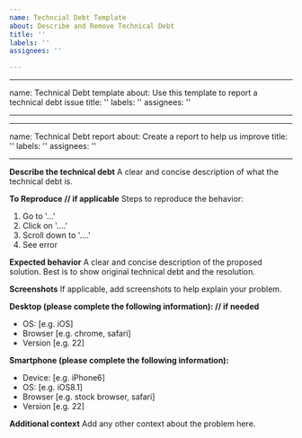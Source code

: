 ```yaml
---
name: Techncial Debt Template
about: Describe and Remove Technical Debt
title: ''
labels: ''
assignees: ''

---
```


---
name: Technical Debt template
about: Use this template to report a technical debt issue
title: ''
labels: ''
assignees: ''

---

---
name: Technical Debt report
about: Create a report to help us improve
title: ''
labels: ''
assignees: ''

---

**Describe the technical debt**
A clear and concise description of what the technical debt is.

**To Reproduce // if applicable**
Steps to reproduce the behavior:
1. Go to '...'
2. Click on '....'
3. Scroll down to '....'
4. See error

**Expected behavior**
A clear and concise description of the proposed solution. Best is to show original technical debt and the resolution.

**Screenshots**
If applicable, add screenshots to help explain your problem.

**Desktop (please complete the following information): // if needed**
 - OS: [e.g. iOS]
 - Browser [e.g. chrome, safari]
 - Version [e.g. 22]

**Smartphone (please complete the following information):**
 - Device: [e.g. iPhone6]
 - OS: [e.g. iOS8.1]
 - Browser [e.g. stock browser, safari]
 - Version [e.g. 22]

**Additional context**
Add any other context about the problem here.
